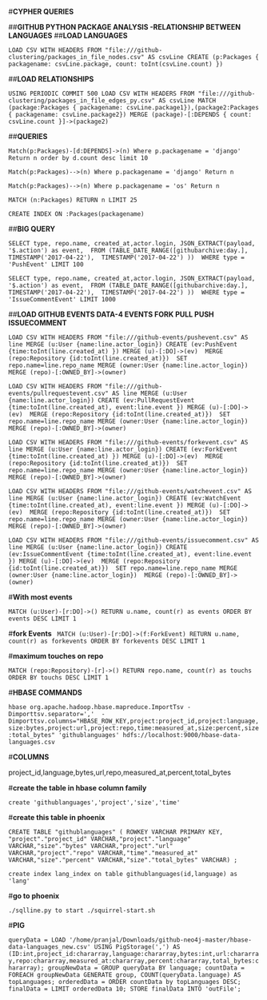 #**CYPHER QUERIES**

##**GITHUB PYTHON PACKAGE ANALYSIS -RELATIONSHIP BETWEEN LANGUAGES**
##**LOAD LANGUAGES**

`LOAD CSV WITH HEADERS FROM "file:///github-clustering/packages_in_file_nodes.csv" AS csvLine
CREATE (p:Packages { packagename: csvLine.package, count: toInt(csvLine.count) })`


##**LOAD RELATIONSHIPS**

`USING PERIODIC COMMIT 500
LOAD CSV WITH HEADERS FROM "file:///github-clustering/packages_in_file_edges_py.csv" AS csvLine
MATCH (package:Packages { packagename: csvLine.package1}),(package2:Packages { packagename: csvLine.package2})
MERGE (package)-[:DEPENDS { count: csvLine.count }]->(package2)`


##**QUERIES**

`Match(p:Packages)-[d:DEPENDS]->(n) Where p.packagename = 'django' Return n order by d.count desc limit 10`


`Match(p:Packages)-->(n) Where p.packagename = 'django' Return n`

`Match(p:Packages)-->(n) Where p.packagename = 'os' Return n`

`MATCH (n:Packages) RETURN n LIMIT 25`

`CREATE INDEX ON :Packages(packagename)`

##**BIG QUERY**

`SELECT type, repo.name, created_at,actor.login,
JSON_EXTRACT(payload, '$.action') as event, 
FROM (TABLE_DATE_RANGE([githubarchive:day.], 
TIMESTAMP('2017-04-22'), 
TIMESTAMP('2017-04-22')
)) 
WHERE type = 'PushEvent'
LIMIT 100`

`SELECT type, repo.name, created_at,actor.login,
JSON_EXTRACT(payload, '$.action') as event, 
FROM (TABLE_DATE_RANGE([githubarchive:day.], 
TIMESTAMP('2017-04-22'), 
TIMESTAMP('2017-04-22')
)) 
WHERE type = 'IssueCommentEvent'
LIMIT 1000`

##**LOAD GITHUB EVENTS DATA-4 EVENTS FORK PULL PUSH ISSUECOMMENT**

`LOAD CSV WITH HEADERS FROM "file:///github-events/pushevent.csv" AS line
MERGE (u:User {name:line.actor_login}) CREATE (ev:PushEvent {time:toInt(line.created_at) }) MERGE (u)-[:DO]->(ev) 
MERGE (repo:Repository {id:toInt(line.created_at)}) 
SET repo.name=line.repo_name
MERGE (owner:User {name:line.actor_login}) 
MERGE (repo)-[:OWNED_BY]->(owner)`



`LOAD CSV WITH HEADERS FROM "file:///github-events/pullrequestevent.csv" AS line
MERGE (u:User {name:line.actor_login}) CREATE (ev:PullRequestEvent {time:toInt(line.created_at), event:line.event }) MERGE (u)-[:DO]->(ev) 
MERGE (repo:Repository {id:toInt(line.created_at)}) 
SET repo.name=line.repo_name
MERGE (owner:User {name:line.actor_login}) 
MERGE (repo)-[:OWNED_BY]->(owner)`


`LOAD CSV WITH HEADERS FROM "file:///github-events/forkevent.csv" AS line
MERGE (u:User {name:line.actor_login}) CREATE (ev:ForkEvent {time:toInt(line.created_at) }) MERGE (u)-[:DO]->(ev) 
MERGE (repo:Repository {id:toInt(line.created_at)}) 
SET repo.name=line.repo_name
MERGE (owner:User {name:line.actor_login}) 
MERGE (repo)-[:OWNED_BY]->(owner)`


`LOAD CSV WITH HEADERS FROM "file:///github-events/watchevent.csv" AS line
MERGE (u:User {name:line.actor_login}) CREATE (ev:WatchEvent {time:toInt(line.created_at), event:line.event }) MERGE (u)-[:DO]->(ev) 
MERGE (repo:Repository {id:toInt(line.created_at)}) 
SET repo.name=line.repo_name
MERGE (owner:User {name:line.actor_login}) 
MERGE (repo)-[:OWNED_BY]->(owner)`

`LOAD CSV WITH HEADERS FROM "file:///github-events/issuecomment.csv" AS line
MERGE (u:User {name:line.actor_login}) CREATE (ev:IssueCommentEvent {time:toInt(line.created_at), event:line.event }) MERGE (u)-[:DO]->(ev) 
MERGE (repo:Repository {id:toInt(line.created_at)}) 
SET repo.name=line.repo_name
MERGE (owner:User {name:line.actor_login}) 
MERGE (repo)-[:OWNED_BY]->(owner)`

#**With most events**

`MATCH (u:User)-[r:DO]->()
RETURN u.name, count(r) as events
ORDER BY events DESC
LIMIT 1`


#**fork Events**
`
MATCH (u:User)-[r:DO]->(f:ForkEvent)
RETURN u.name, count(r) as forkevents
ORDER BY forkevents DESC
LIMIT 1`

#**maximum touches on repo**

`MATCH (repo:Repository)-[r]->()
RETURN repo.name, count(r) as touchs
ORDER BY touchs DESC
LIMIT 1`



#**HBASE COMMANDS**



`hbase org.apache.hadoop.hbase.mapreduce.ImportTsv -Dimporttsv.separator=','  -Dimporttsv.columns="HBASE_ROW_KEY,project:project_id,project:language,size:bytes,project:url,project:repo,time:measured_at,size:percent,size:total_bytes" 'githublanguages' hdfs://localhost:9000/hbase-data-languages.csv`

#**COLUMNS**

project_id,language,bytes,url,repo,measured_at,percent,total_bytes

#**create the table in hbase column family**

`create 'githublanguages','project','size','time'`


#**create this table in phoenix**

`CREATE TABLE "githublanguages" ( ROWKEY VARCHAR PRIMARY KEY, "project"."project_id" VARCHAR,"project"."language" VARCHAR,"size"."bytes" VARCHAR,"project"."url" VARCHAR,"project"."repo" VARCHAR,"time"."measured_at" VARCHAR,"size"."percent" VARCHAR,"size"."total_bytes" VARCHAR) ;`

 `create index lang_index on table githublanguages(id,language) as 'lang'`

#**go to phoenix**

`./sqlline.py
to start ./squirrel-start.sh`

#**PIG**

`queryData = LOAD '/home/pranjal/Downloads/github-neo4j-master/hbase-data-languages_new.csv' USING PigStorage(',') AS (ID:int,project_id:chararray,language:chararray,bytes:int,url:chararray,repo:chararray,measured_at:chararray,percent:chararray,total_bytes:chararray);
groupNewData = GROUP queryData BY language;
countData = FOREACH groupNewData GENERATE group, COUNT(queryData.language) AS topLanguages;
orderedData = ORDER countData by topLanguages DESC;
finalData = LIMIT orderedData 10;
STORE finalData INTO 'outFile';`


